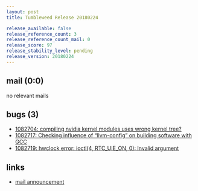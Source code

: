 ```yaml
---
layout: post
title: Tumbleweed Release 20180224

release_available: false
release_reference_count: 3
release_reference_count_mail: 0
release_score: 97
release_stability_level: pending
release_version: 20180224
---
```


## mail (0:0)

no relevant mails

## bugs (3)

<!--more-->

- [1082704: compiling nvidia kernel modules uses wrong kernel tree?](https://bugzilla.opensuse.org/show_bug.cgi?id=1082704)
- [1082717: Checking influence of “llvm-config” on building software with GCC](https://bugzilla.opensuse.org/show_bug.cgi?id=1082717)
- [1082719: hwclock error: ioctl(4, RTC_UIE_ON, 0): Invalid argument](https://bugzilla.opensuse.org/show_bug.cgi?id=1082719)



## links

- [mail announcement](https://lists.opensuse.org/opensuse-factory/2018-02/msg01117.html)
